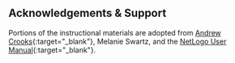 ---
---

## Acknowledgements & Support

Portions of the instructional materials are adopted from [Andrew Crooks](http://www.gisagents.org/){:target="_blank"}, Melanie Swartz, and the [NetLogo User Manual](https://ccl.northwestern.edu/netlogo/docs/sample.html){:target="_blank"}.
